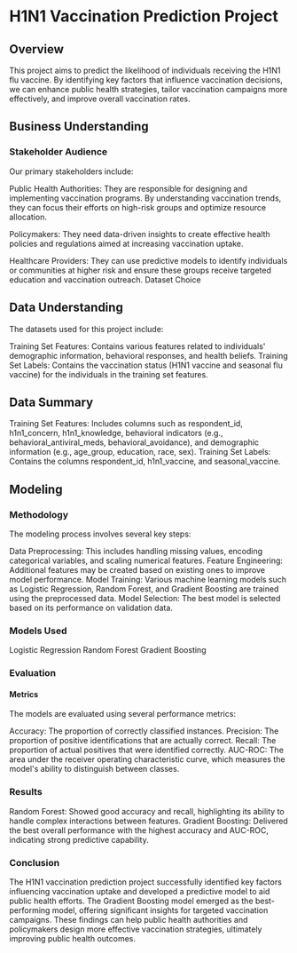 # H1N1 Vaccination Prediction Project
## Overview
This project aims to predict the likelihood of individuals receiving the H1N1 flu vaccine. By identifying key factors that influence vaccination decisions, we can enhance public health strategies, tailor vaccination campaigns more effectively, and improve overall vaccination rates.

## Business Understanding
### Stakeholder Audience
Our primary stakeholders include:

Public Health Authorities: They are responsible for designing and implementing vaccination programs. By understanding vaccination trends, they can focus their efforts on high-risk groups and optimize resource allocation.

Policymakers: They need data-driven insights to create effective health policies and regulations aimed at increasing vaccination uptake.

Healthcare Providers: They can use predictive models to identify individuals or communities at higher risk and ensure these groups receive targeted education and vaccination outreach.
Dataset Choice

## Data Understanding
The datasets used for this project include:

Training Set Features: Contains various features related to individuals' demographic information, behavioral responses, and health beliefs.
Training Set Labels: Contains the vaccination status (H1N1 vaccine and seasonal flu vaccine) for the individuals in the training set features.
## Data Summary
Training Set Features: Includes columns such as respondent_id, h1n1_concern, h1n1_knowledge, behavioral indicators (e.g., behavioral_antiviral_meds, behavioral_avoidance), and demographic information (e.g., age_group, education, race, sex).
Training Set Labels: Contains the columns respondent_id, h1n1_vaccine, and seasonal_vaccine.

## Modeling
### Methodology
The modeling process involves several key steps:

Data Preprocessing: This includes handling missing values, encoding categorical variables, and scaling numerical features.
Feature Engineering: Additional features may be created based on existing ones to improve model performance.
Model Training: Various machine learning models such as Logistic Regression, Random Forest, and Gradient Boosting are trained using the preprocessed data.
Model Selection: The best model is selected based on its performance on validation data.

### Models Used
Logistic Regression
Random Forest
Gradient Boosting

### Evaluation
#### Metrics
The models are evaluated using several performance metrics:

Accuracy: The proportion of correctly classified instances.
Precision: The proportion of positive identifications that are actually correct.
Recall: The proportion of actual positives that were identified correctly.
AUC-ROC: The area under the receiver operating characteristic curve, which measures the model's ability to distinguish between classes.

### Results
Random Forest: Showed good accuracy and recall, highlighting its ability to handle complex interactions between features.
Gradient Boosting: Delivered the best overall performance with the highest accuracy and AUC-ROC, indicating strong predictive capability.

### Conclusion
The H1N1 vaccination prediction project successfully identified key factors influencing vaccination uptake and developed a predictive model to aid public health efforts. The Gradient Boosting model emerged as the best-performing model, offering significant insights for targeted vaccination campaigns. These findings can help public health authorities and policymakers design more effective vaccination strategies, ultimately improving public health outcomes.

